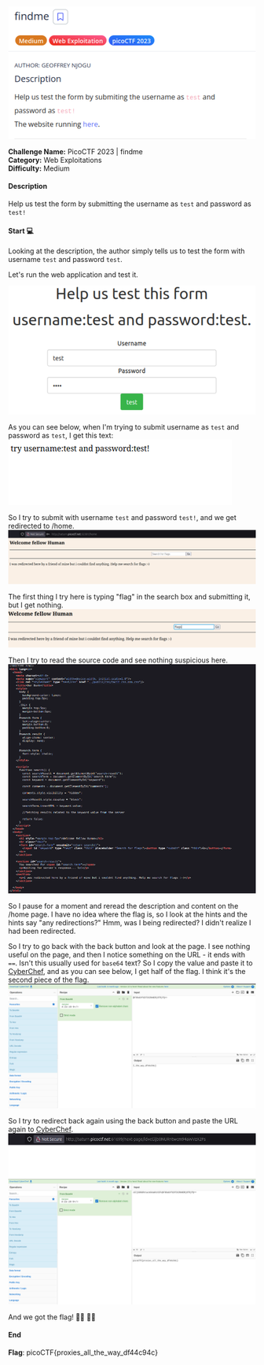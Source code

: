 ![image info](/assets/findme.png)

**Challenge Name:** PicoCTF 2023 | findme  
**Category:** Web Exploitations\
**Difficulty:** Medium

#### Description
Help us test the form by submitting the username as `test` and password as `test!`

#### Start 💻
Looking at the description, the author simply tells us to test the form with username `test` and password `test`.

Let's run the web application and test it.

![image info](/assets/findme-1.png)

As you can see below, when I'm trying to submit username as `test` and password as `test`, I get this text:
![image info](/assets/findme-2.png)
 
So I try to submit with username `test` and password `test!`, and we get redirected to /home.
![image info](/assets/findme-3.png)
 
The first thing I try here is typing "flag" in the search box and submitting it, but I get nothing.
![image info](/assets/findme-4.png)

Then I try to read the source code and see nothing suspicious here.
![image info](/assets/findme-5.png)

So I pause for a moment and reread the description and content on the /home page. I have no idea where the flag is, so I look at the hints and the hints say "any redirections?" Hmm, was I being redirected? I didn't realize I had been redirected.

So I try to go back with the back button and look at the page. I see nothing useful on the page, and then I notice something on the URL - it ends with `==`. Isn't this usually used for `base64` text? So I copy the value and paste it to [CyberChef](https://gchq.github.io/CyberChef/), and as you can see below, I get half of the flag. I think it's the second piece of the flag.
![image info](/assets/findme-7.png)

So I try to redirect back again using the back button and paste the URL again to [CyberChef](https://gchq.github.io/CyberChef/).
![image info](/assets/findme-8.png)
![image info](/assets/findme-9.png)

And we got the flag! 🏴‍☠️ 🏴‍☠️

#### End
**Flag**: picoCTF{proxies_all_the_way_df44c94c}